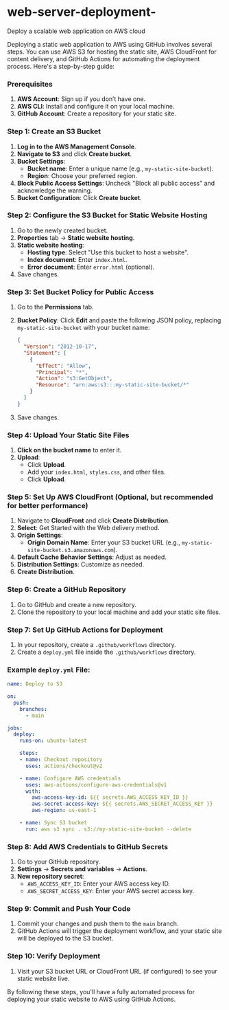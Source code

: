 # web-server-deployment-
Deploy a scalable web application on AWS cloud

Deploying a static web application to AWS using GitHub involves several steps. You can use AWS S3 for hosting the static site, AWS CloudFront for content delivery, and GitHub Actions for automating the deployment process. Here's a step-by-step guide:

### Prerequisites
1. **AWS Account**: Sign up if you don’t have one.
2. **AWS CLI**: Install and configure it on your local machine.
3. **GitHub Account**: Create a repository for your static site.

### Step 1: Create an S3 Bucket
1. **Log in to the AWS Management Console**.
2. **Navigate to S3** and click **Create bucket**.
3. **Bucket Settings**:
   - **Bucket name**: Enter a unique name (e.g., `my-static-site-bucket`).
   - **Region**: Choose your preferred region.
4. **Block Public Access Settings**: Uncheck "Block all public access" and acknowledge the warning.
5. **Bucket Configuration**: Click **Create bucket**.

### Step 2: Configure the S3 Bucket for Static Website Hosting
1. Go to the newly created bucket.
2. **Properties** tab → **Static website hosting**.
3. **Static website hosting**:
   - **Hosting type**: Select "Use this bucket to host a website".
   - **Index document**: Enter `index.html`.
   - **Error document**: Enter `error.html` (optional).
4. Save changes.

### Step 3: Set Bucket Policy for Public Access
1. Go to the **Permissions** tab.
2. **Bucket Policy**: Click **Edit** and paste the following JSON policy, replacing `my-static-site-bucket` with your bucket name:

    ```json
    {
      "Version": "2012-10-17",
      "Statement": [
        {
          "Effect": "Allow",
          "Principal": "*",
          "Action": "s3:GetObject",
          "Resource": "arn:aws:s3:::my-static-site-bucket/*"
        }
      ]
    }
    ```

3. Save changes.

### Step 4: Upload Your Static Site Files
1. **Click on the bucket name** to enter it.
2. **Upload**:
   - Click **Upload**.
   - Add your `index.html`, `styles.css`, and other files.
   - Click **Upload**.

### Step 5: Set Up AWS CloudFront (Optional, but recommended for better performance)
1. Navigate to **CloudFront** and click **Create Distribution**.
2. **Select**: Get Started with the Web delivery method.
3. **Origin Settings**:
   - **Origin Domain Name**: Enter your S3 bucket URL (e.g., `my-static-site-bucket.s3.amazonaws.com`).
4. **Default Cache Behavior Settings**: Adjust as needed.
5. **Distribution Settings**: Customize as needed.
6. **Create Distribution**.

### Step 6: Create a GitHub Repository
1. Go to GitHub and create a new repository.
2. Clone the repository to your local machine and add your static site files.

### Step 7: Set Up GitHub Actions for Deployment
1. In your repository, create a `.github/workflows` directory.
2. Create a `deploy.yml` file inside the `.github/workflows` directory.

### Example `deploy.yml` File:
```yaml
name: Deploy to S3

on:
  push:
    branches:
      - main

jobs:
  deploy:
    runs-on: ubuntu-latest

    steps:
    - name: Checkout repository
      uses: actions/checkout@v2

    - name: Configure AWS credentials
      uses: aws-actions/configure-aws-credentials@v1
      with:
        aws-access-key-id: ${{ secrets.AWS_ACCESS_KEY_ID }}
        aws-secret-access-key: ${{ secrets.AWS_SECRET_ACCESS_KEY }}
        aws-region: us-east-1

    - name: Sync S3 bucket
      run: aws s3 sync . s3://my-static-site-bucket --delete
```

### Step 8: Add AWS Credentials to GitHub Secrets
1. Go to your GitHub repository.
2. **Settings** → **Secrets and variables** → **Actions**.
3. **New repository secret**:
   - `AWS_ACCESS_KEY_ID`: Enter your AWS access key ID.
   - `AWS_SECRET_ACCESS_KEY`: Enter your AWS secret access key.

### Step 9: Commit and Push Your Code
1. Commit your changes and push them to the `main` branch.
2. GitHub Actions will trigger the deployment workflow, and your static site will be deployed to the S3 bucket.

### Step 10: Verify Deployment
1. Visit your S3 bucket URL or CloudFront URL (if configured) to see your static website live.

By following these steps, you'll have a fully automated process for deploying your static website to AWS using GitHub Actions.

